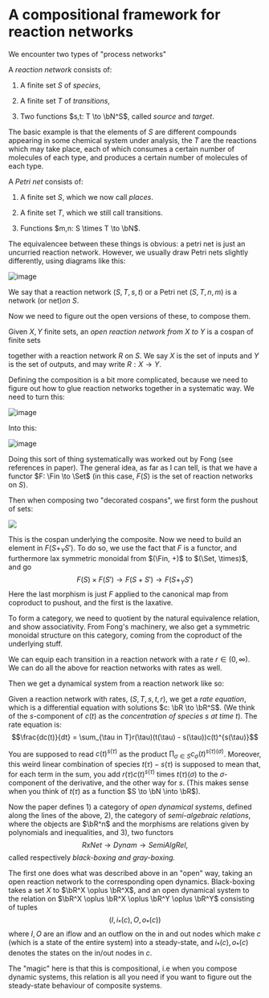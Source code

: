 A compositional framework for reaction networks
===============================================

We encounter two types of "process networks"

A *reaction network* consists of:

1.  A finite set $S$ of *species*,

2.  A finite set $T$ of *transitions*,

3.  Two functions $s,t: T \to \bN^S$, called *source* and *target*.

The basic example is that the elements of $S$ are different compounds
appearing in some chemical system under analysis, the $T$ are the
reactions which may take place, each of which consumes a certain number
of molecules of each type, and produces a certain number of molecules of
each type.

A *Petri net* consists of:

1.  A finite set $S$, which we now call *places*.

2.  A finite set $T$, which we still call transitions.

3.  Functions $m,n: S \times T \to \bN$.

The equivalencee between these things is obvious: a petri net is just an
uncurried reaction network. However, we usually draw Petri nets slightly
differently, using diagrams like this:

![image](PaperNotes/BaezPollard17/petrinet1.png)

We say that a reaction network $(S,T,s,t)$ or a Petri net $(S,T,n,m)$ is
a network (or net)*on $S$*.

Now we need to figure out the open versions of these, to compose them.

Given $X,Y$ finite sets, an *open reaction network from $X$ to $Y$* is a
cospan of finite sets

together with a reaction network $R$ on $S$. We say $X$ is the set of
inputs and $Y$ is the set of outputs, and may write $R: X \to Y$.

Defining the composition is a bit more complicated, because we need to
figure out how to glue reaction networks together in a systematic way.
We need to turn this:

![image](PaperNotes/BaezPollard17/petrinetcomposition.png)

Into this:

![image](PaperNotes/BaezPollard17/petrinetcomposed.png)

Doing this sort of thing systematically was worked out by Fong (see
references in paper). The general idea, as far as I can tell, is that we
have a functor $F: \Fin \to \Set$ (in this case, $F(S)$ is the set of
reaction networks on $S$).

Then when composing two "decorated cospans", we first form the pushout
of sets:

![](847a92130bf031ba2e8d8e07c2aff249b0d83cf2.svg)

This is the cospan underlying the composite. Now we need to build an
element in $F(S +_Y S')$. To do so, we use the fact that $F$ is a
functor, and furthermore lax symmetric monoidal from $(\Fin, +)$ to
$(\Set, \times)$, and go
$$F(S) \times F(S') \to F(S + S') \to F(S +_Y S')$$ Here the last
morphism is just $F$ applied to the canonical map from coproduct to
pushout, and the first is the laxative.

To form a category, we need to quotient by the natural equivalence
relation, and show associativity. From Fong's machinery, we also get a
symmetric monoidal structure on this category, coming from the coproduct
of the underlying stuff.

We can equip each transition in a reaction network with a rate
$r \in (0,\infty)$. We can do all the above for reaction networks with
rates as well.

Then we get a dynamical system from a reaction network like so:

Given a reaction network with rates, $(S,T,s,t,r)$, we get a *rate
equation*, which is a differential equation with solutions
$c: \bR \to \bR^S$. (We think of the $s$-component of $c(t)$ as the
*concentration of species $s$ at time $t$*). The rate equation is:
$$\frac{dc(t)}{dt} = \sum_{\tau in T}r(\tau)(t(\tau) - s(\tau))c(t)^{s(\tau)}$$

You are supposed to read $c(t)^{s(\tau)}$ as the product
$\prod_{\sigma \in S}c_\sigma(t)^{s(\tau)(\sigma)}$. Moreover, this
weird linear combination of species $t(\tau) - s(\tau)$ is supposed to
mean that, for each term in the sum, you add $r(\tau)c(t)^{s(\tau)}$
times $t(\tau)(\sigma)$ to the $\sigma$-component of the derivative, and
the other way for $s$. (This makes sense when you think of $t(\tau)$ as
a function $S \to \bN \into \bR$).

Now the paper defines 1) a category of *open dynamical systems*, defined
along the lines of the above, 2), the category of *semi-algebraic
relations*, where the objects are $\bR^n$ and the morphisms are
relations given by polynomials and inequalities, and 3), two functors
$$RxNet \to Dynam \to SemiAlgRel,$$ called respectively *black-boxing
and gray-boxing.*

The first one does what was described above in an "open" way, taking an
open reaction network to the corresponding open dynamics. Black-boxing
takes a set $X$ to $\bR^X \oplus \bR^X$, and an open dynamical system to
the relation on $\bR^X \oplus \bR^X \oplus \bR^Y \oplus \bR^Y$
consisting of tuples $$(I,i_*(c), O, o_*(c))$$ where $I,O$ are an iflow
and an outflow on the in and out nodes which make $c$ (which is a state
of the entire system) into a steady-state, and $i_*(c), o_*(c)$ denotes
the states on the in/out nodes in $c$.

The "magic" here is that this is compositional, i.e when you compose
dynamic systems, this relation is all you need if you want to figure out
the steady-state behaviour of composite systems.
